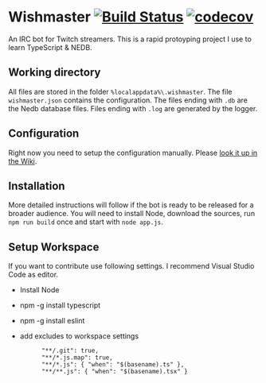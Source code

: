 
# Wishmaster [![Build Status](https://travis-ci.com/VashSan/wishmaster.svg?branch=master)](https://travis-ci.com/VashSan/wishmaster) [![codecov](https://codecov.io/gh/VashSan/wishmaster/branch/master/graph/badge.svg)](https://codecov.io/gh/VashSan/wishmaster)

An IRC bot for Twitch streamers. This is a rapid protoyping project I use to learn TypeScript & NEDB.

## Working directory
All files are stored in the folder ```%localappdata%\.wishmaster```. 
The file ```wishmaster.json``` contains the configuration.
The files ending with ```.db``` are the Nedb database files.
Files ending with ```.log``` are generated by the logger.

## Configuration
Right now you need to setup the configuration manually. Please [look it up in the Wiki](https://github.com/VashSan/wishmaster/wiki/Configuration).

## Installation
More detailed instructions will follow if the bot is ready to be released for a broader audience.
You will need to install Node, download the sources, run `npm run build` once and start with `node app.js`.

## Setup Workspace
If you want to contribute use following settings. I recommend Visual Studio Code as editor.

* Install Node
* npm -g install typescript
* npm -g install eslint
* add excludes to workspace settings

			"**/.git": true,
			"**/*.js.map": true,
			"**/*.js": { "when": "$(basename).ts" },
			"**/**.js": { "when": "$(basename).tsx" }
